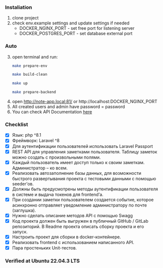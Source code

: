 ### Instaliation
1. clone project
2. check env.example settings and update settings if needed
   * DOCKER_NGINX_PORT - set free port for listening server
   * DOCKER_POSTGRES_PORT - set database external port
### Auto
3. open terminal and run: 
    ```bash
    make prepare-env
    ```
    ```bash
    make build-clean
    ```
    ```bash
    make up
    ```
    ```bash
    make prepare-backend
    ```      
4. open http://note-app.local:81/ or http://localhost:DOCKER_NGINX_PORT
5. All created users and admin have password = password 
6. You can check API Documentation [here](http://note-app.local:81/swagger)

### Checklist
- [x] Язык: php ^8.1
- [x] Фреймворк: Laravel ^8
- [x] Для аутентификации пользователей использовать Laravel Passport
- [x] REST API для управления заметками пользователя. Таблицу заметок можно создать с произвольными полями.
- [x] Каждый пользователь имеет доступ только к своим заметкам. Администратор – ко всем.
- [x] Реализовать автозаполнение базы данных, для возможности быстрого развертывания проекта с тестовыми данными с помощью seeder’ов.
- [x] Должны быть предусмотрены методы аутентификации пользователя в системе и выдача токенов для frontend’а.
- [x] При создании заметки пользователем создается событие, которое асинхронно отправляет уведомление администратору по почте (заглушка).
- [x] Нужно сделать описание методов API с помощью Swagg
- [x] Код проекта должен быть выгружен в публичный GitHub / GitLab репозиторий. В Readme проекта описать сборку проекта и его запуск.
- [x] Настроить проект для сборки в docker-контейнере.
- [x] Реализовать frontend с использованием написанного API.
- [x] Пара простеньких Unit-тестов.

### Verified at Ubuntu 22.04.3 LTS
